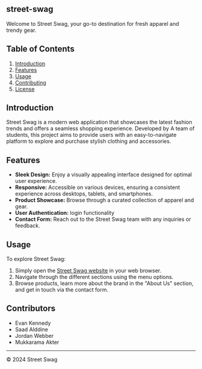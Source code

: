 ## street-swag

Welcome to Street Swag, your go-to destination for fresh apparel and trendy gear.

## Table of Contents
1. [Introduction](#introduction)
2. [Features](#features)
3. [Usage](#usage)
4. [Contributing](#contributing)
5. [License](#license)

## Introduction
Street Swag is a modern web application that showcases the latest fashion trends and offers a seamless shopping experience. Developed by A team of students, this project aims to provide users with an easy-to-navigate platform to explore and purchase stylish clothing and accessories.

## Features
- **Sleek Design:** Enjoy a visually appealing interface designed for optimal user experience.
- **Responsive:** Accessible on various devices, ensuring a consistent experience across desktops, tablets, and smartphones.
- **Product Showcase:** Browse through a curated collection of apparel and gear.
- **User Authentication:** login functionality
- **Contact Form:** Reach out to the Street Swag team with any inquiries or feedback.

## Usage
To explore Street Swag:
1. Simply open the [Street Swag website](https://evanckennedy.github.io/street-swag/) in your web browser.
2. Navigate through the different sections using the menu options.
3. Browse products, learn more about the brand in the "About Us" section, and get in touch via the contact form.

## Contributors
- Evan Kennedy
- Saad Alddine
- Jordan Webber
- Mukkarama Akter
---

&copy; 2024 Street Swag 